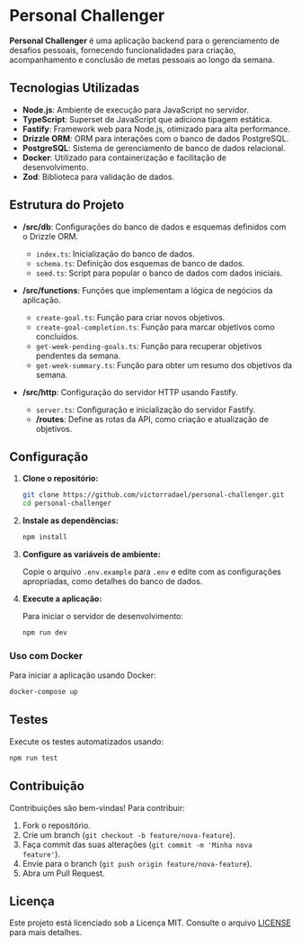 # Personal Challenger

**Personal Challenger** é uma aplicação backend para o gerenciamento de desafios pessoais, fornecendo funcionalidades para criação, acompanhamento e conclusão de metas pessoais ao longo da semana.

## Tecnologias Utilizadas

- **Node.js**: Ambiente de execução para JavaScript no servidor.
- **TypeScript**: Superset de JavaScript que adiciona tipagem estática.
- **Fastify**: Framework web para Node.js, otimizado para alta performance.
- **Drizzle ORM**: ORM para interações com o banco de dados PostgreSQL.
- **PostgreSQL**: Sistema de gerenciamento de banco de dados relacional.
- **Docker**: Utilizado para containerização e facilitação de desenvolvimento.
- **Zod**: Biblioteca para validação de dados.

## Estrutura do Projeto

- **/src/db**: Configurações do banco de dados e esquemas definidos com o Drizzle ORM.
  - `index.ts`: Inicialização do banco de dados.
  - `schema.ts`: Definição dos esquemas de banco de dados.
  - `seed.ts`: Script para popular o banco de dados com dados iniciais.
  
- **/src/functions**: Funções que implementam a lógica de negócios da aplicação.
  - `create-goal.ts`: Função para criar novos objetivos.
  - `create-goal-completion.ts`: Função para marcar objetivos como concluídos.
  - `get-week-pending-goals.ts`: Função para recuperar objetivos pendentes da semana.
  - `get-week-summary.ts`: Função para obter um resumo dos objetivos da semana.

- **/src/http**: Configuração do servidor HTTP usando Fastify.
  - `server.ts`: Configuração e inicialização do servidor Fastify.
  - **/routes**: Define as rotas da API, como criação e atualização de objetivos.

## Configuração

1. **Clone o repositório:**

    ```bash
    git clone https://github.com/victorradael/personal-challenger.git
    cd personal-challenger
    ```

2. **Instale as dependências:**

    ```bash
    npm install
    ```

3. **Configure as variáveis de ambiente:**

    Copie o arquivo `.env.example` para `.env` e edite com as configurações apropriadas, como detalhes do banco de dados.

4. **Execute a aplicação:**

    Para iniciar o servidor de desenvolvimento:
    ```bash
    npm run dev
    ```

### Uso com Docker

Para iniciar a aplicação usando Docker:

```bash
docker-compose up
```

## Testes

Execute os testes automatizados usando:

```bash
npm run test
```

## Contribuição

Contribuições são bem-vindas! Para contribuir:

1. Fork o repositório.
2. Crie um branch (`git checkout -b feature/nova-feature`).
3. Faça commit das suas alterações (`git commit -m 'Minha nova feature'`).
4. Envie para o branch (`git push origin feature/nova-feature`).
5. Abra um Pull Request.

## Licença

Este projeto está licenciado sob a Licença MIT. Consulte o arquivo [LICENSE](LICENSE) para mais detalhes.
